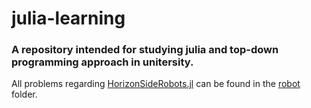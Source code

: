 # julia-learning
### A repository intended for studying julia and top-down programming approach in unitersity.

All problems regarding [HorizonSideRobots.jl](https://github.com/Vibof/HorizonSideRobots.jl) can be found in the [robot](https://github.com/chilipizdrick/julia-learning/tree/master/robot) folder.
